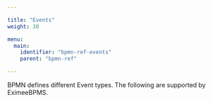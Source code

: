```yaml
---

title: "Events"
weight: 30

menu:
  main:
    identifier: "bpmn-ref-events"
    parent: "bpmn-ref"

---
```


BPMN defines different Event types. The following are supported by EximeeBPMS.
